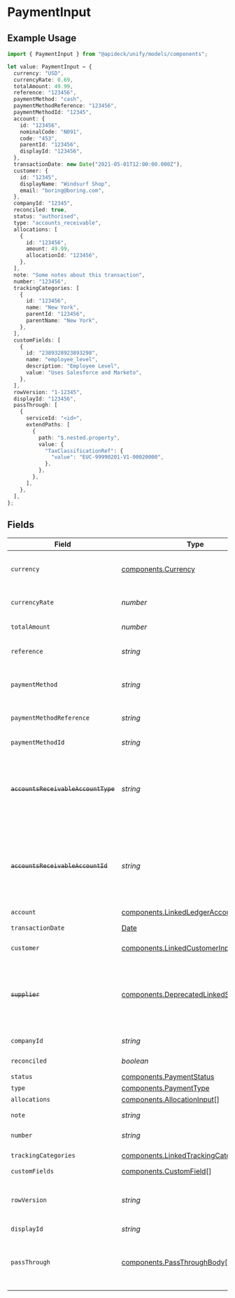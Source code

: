 # PaymentInput

## Example Usage

```typescript
import { PaymentInput } from "@apideck/unify/models/components";

let value: PaymentInput = {
  currency: "USD",
  currencyRate: 0.69,
  totalAmount: 49.99,
  reference: "123456",
  paymentMethod: "cash",
  paymentMethodReference: "123456",
  paymentMethodId: "12345",
  account: {
    id: "123456",
    nominalCode: "N091",
    code: "453",
    parentId: "123456",
    displayId: "123456",
  },
  transactionDate: new Date("2021-05-01T12:00:00.000Z"),
  customer: {
    id: "12345",
    displayName: "Windsurf Shop",
    email: "boring@boring.com",
  },
  companyId: "12345",
  reconciled: true,
  status: "authorised",
  type: "accounts_receivable",
  allocations: [
    {
      id: "123456",
      amount: 49.99,
      allocationId: "123456",
    },
  ],
  note: "Some notes about this transaction",
  number: "123456",
  trackingCategories: [
    {
      id: "123456",
      name: "New York",
      parentId: "123456",
      parentName: "New York",
    },
  ],
  customFields: [
    {
      id: "2389328923893298",
      name: "employee_level",
      description: "Employee Level",
      value: "Uses Salesforce and Marketo",
    },
  ],
  rowVersion: "1-12345",
  displayId: "123456",
  passThrough: [
    {
      serviceId: "<id>",
      extendPaths: [
        {
          path: "$.nested.property",
          value: {
            "TaxClassificationRef": {
              "value": "EUC-99990201-V1-00020000",
            },
          },
        },
      ],
    },
  ],
};
```

## Fields

| Field                                                                                                                                                                              | Type                                                                                                                                                                               | Required                                                                                                                                                                           | Description                                                                                                                                                                        | Example                                                                                                                                                                            |
| ---------------------------------------------------------------------------------------------------------------------------------------------------------------------------------- | ---------------------------------------------------------------------------------------------------------------------------------------------------------------------------------- | ---------------------------------------------------------------------------------------------------------------------------------------------------------------------------------- | ---------------------------------------------------------------------------------------------------------------------------------------------------------------------------------- | ---------------------------------------------------------------------------------------------------------------------------------------------------------------------------------- |
| `currency`                                                                                                                                                                         | [components.Currency](../../models/components/currency.md)                                                                                                                         | :heavy_minus_sign:                                                                                                                                                                 | Indicates the associated currency for an amount of money. Values correspond to [ISO 4217](https://en.wikipedia.org/wiki/ISO_4217).                                                 | USD                                                                                                                                                                                |
| `currencyRate`                                                                                                                                                                     | *number*                                                                                                                                                                           | :heavy_minus_sign:                                                                                                                                                                 | Currency Exchange Rate at the time entity was recorded/generated.                                                                                                                  | 0.69                                                                                                                                                                               |
| `totalAmount`                                                                                                                                                                      | *number*                                                                                                                                                                           | :heavy_check_mark:                                                                                                                                                                 | The total amount of the transaction or record                                                                                                                                      | 49.99                                                                                                                                                                              |
| `reference`                                                                                                                                                                        | *string*                                                                                                                                                                           | :heavy_minus_sign:                                                                                                                                                                 | Optional transaction reference message ie: Debit remittance detail.                                                                                                                | 123456                                                                                                                                                                             |
| `paymentMethod`                                                                                                                                                                    | *string*                                                                                                                                                                           | :heavy_minus_sign:                                                                                                                                                                 | Payment method used for the transaction, such as cash, credit card, bank transfer, or check                                                                                        | cash                                                                                                                                                                               |
| `paymentMethodReference`                                                                                                                                                           | *string*                                                                                                                                                                           | :heavy_minus_sign:                                                                                                                                                                 | Optional reference message returned by payment method on processing                                                                                                                | 123456                                                                                                                                                                             |
| `paymentMethodId`                                                                                                                                                                  | *string*                                                                                                                                                                           | :heavy_minus_sign:                                                                                                                                                                 | A unique identifier for an object.                                                                                                                                                 | 12345                                                                                                                                                                              |
| ~~`accountsReceivableAccountType`~~                                                                                                                                                | *string*                                                                                                                                                                           | :heavy_minus_sign:                                                                                                                                                                 | : warning: ** DEPRECATED **: This will be removed in a future release, please migrate away from it as soon as possible.<br/><br/>Type of accounts receivable account.              | Account                                                                                                                                                                            |
| ~~`accountsReceivableAccountId`~~                                                                                                                                                  | *string*                                                                                                                                                                           | :heavy_minus_sign:                                                                                                                                                                 | : warning: ** DEPRECATED **: This will be removed in a future release, please migrate away from it as soon as possible.<br/><br/>Unique identifier for the account to allocate payment to. | 123456                                                                                                                                                                             |
| `account`                                                                                                                                                                          | [components.LinkedLedgerAccountInput](../../models/components/linkedledgeraccountinput.md)                                                                                         | :heavy_minus_sign:                                                                                                                                                                 | N/A                                                                                                                                                                                |                                                                                                                                                                                    |
| `transactionDate`                                                                                                                                                                  | [Date](https://developer.mozilla.org/en-US/docs/Web/JavaScript/Reference/Global_Objects/Date)                                                                                      | :heavy_check_mark:                                                                                                                                                                 | The date of the transaction - YYYY:MM::DDThh:mm:ss.sTZD                                                                                                                            | 2021-05-01T12:00:00.000Z                                                                                                                                                           |
| `customer`                                                                                                                                                                         | [components.LinkedCustomerInput](../../models/components/linkedcustomerinput.md)                                                                                                   | :heavy_minus_sign:                                                                                                                                                                 | The customer this entity is linked to.                                                                                                                                             |                                                                                                                                                                                    |
| ~~`supplier`~~                                                                                                                                                                     | [components.DeprecatedLinkedSupplierInput](../../models/components/deprecatedlinkedsupplierinput.md)                                                                               | :heavy_minus_sign:                                                                                                                                                                 | : warning: ** DEPRECATED **: This will be removed in a future release, please migrate away from it as soon as possible.<br/><br/>The supplier this entity is linked to.            |                                                                                                                                                                                    |
| `companyId`                                                                                                                                                                        | *string*                                                                                                                                                                           | :heavy_minus_sign:                                                                                                                                                                 | The company ID the transaction belongs to                                                                                                                                          | 12345                                                                                                                                                                              |
| `reconciled`                                                                                                                                                                       | *boolean*                                                                                                                                                                          | :heavy_minus_sign:                                                                                                                                                                 | Indicates if the transaction has been reconciled.                                                                                                                                  | true                                                                                                                                                                               |
| `status`                                                                                                                                                                           | [components.PaymentStatus](../../models/components/paymentstatus.md)                                                                                                               | :heavy_minus_sign:                                                                                                                                                                 | Status of payment                                                                                                                                                                  | authorised                                                                                                                                                                         |
| `type`                                                                                                                                                                             | [components.PaymentType](../../models/components/paymenttype.md)                                                                                                                   | :heavy_minus_sign:                                                                                                                                                                 | Type of payment                                                                                                                                                                    | accounts_receivable                                                                                                                                                                |
| `allocations`                                                                                                                                                                      | [components.AllocationInput](../../models/components/allocationinput.md)[]                                                                                                         | :heavy_minus_sign:                                                                                                                                                                 | N/A                                                                                                                                                                                |                                                                                                                                                                                    |
| `note`                                                                                                                                                                             | *string*                                                                                                                                                                           | :heavy_minus_sign:                                                                                                                                                                 | Note associated with the transaction                                                                                                                                               | Some notes about this transaction                                                                                                                                                  |
| `number`                                                                                                                                                                           | *string*                                                                                                                                                                           | :heavy_minus_sign:                                                                                                                                                                 | Number associated with the transaction                                                                                                                                             | 123456                                                                                                                                                                             |
| `trackingCategories`                                                                                                                                                               | [components.LinkedTrackingCategory](../../models/components/linkedtrackingcategory.md)[]                                                                                           | :heavy_minus_sign:                                                                                                                                                                 | A list of linked tracking categories.                                                                                                                                              |                                                                                                                                                                                    |
| `customFields`                                                                                                                                                                     | [components.CustomField](../../models/components/customfield.md)[]                                                                                                                 | :heavy_minus_sign:                                                                                                                                                                 | N/A                                                                                                                                                                                |                                                                                                                                                                                    |
| `rowVersion`                                                                                                                                                                       | *string*                                                                                                                                                                           | :heavy_minus_sign:                                                                                                                                                                 | A binary value used to detect updates to a object and prevent data conflicts. It is incremented each time an update is made to the object.                                         | 1-12345                                                                                                                                                                            |
| `displayId`                                                                                                                                                                        | *string*                                                                                                                                                                           | :heavy_minus_sign:                                                                                                                                                                 | Id to be displayed.                                                                                                                                                                | 123456                                                                                                                                                                             |
| `passThrough`                                                                                                                                                                      | [components.PassThroughBody](../../models/components/passthroughbody.md)[]                                                                                                         | :heavy_minus_sign:                                                                                                                                                                 | The pass_through property allows passing service-specific, custom data or structured modifications in request body when creating or updating resources.                            |                                                                                                                                                                                    |